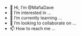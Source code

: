 - 👋 Hi, I’m @MafiaDave
- 👀 I’m interested in ...
- 🌱 I’m currently learning ...
- 💞️ I’m looking to collaborate on ...
- 📫 How to reach me ...

<!---
MafiaDave/MafiaDave is a ✨ special ✨ repository because its `README.md` (this file) appears on your GitHub profile.
You can click the Preview link to take a look at your changes.
--->
